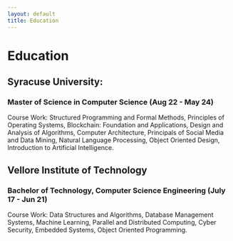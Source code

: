 ```yaml
---
layout: default
title: Education
---
```


# Education

## Syracuse University:
### Master of Science in Computer Science (Aug 22 - May 24)
Course Work: Structured Programming and Formal Methods, Principles of Operating Systems, Blockchain: Foundation and
Applications, Design and Analysis of Algorithms, Computer Architecture, Principals of Social Media and Data Mining, Natural
Language Processing, Object Oriented Design, Introduction to Artificial Intelligence.

## Vellore Institute of Technology
### Bachelor of Technology, Computer Science Engineering (July 17 - Jun 21)
Course Work: Data Structures and Algorithms, Database Management Systems, Machine Learning, Parallel and Distributed
Computing, Cyber Security, Embedded Systems, Object Oriented Programming.